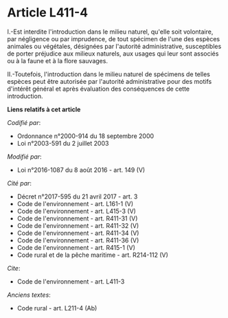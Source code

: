 # Article L411-4

I.-Est interdite l'introduction dans le milieu naturel, qu'elle soit volontaire, par négligence ou par imprudence, de tout
spécimen de l'une des espèces animales ou végétales, désignées par l'autorité administrative, susceptibles de porter
préjudice aux milieux naturels, aux usages qui leur sont associés ou à la faune et à la flore sauvages. 

II.-Toutefois, l'introduction dans le milieu naturel de spécimens de telles espèces peut être autorisée par l'autorité
administrative pour des motifs d'intérêt général et après évaluation des conséquences de cette introduction.

**Liens relatifs à cet article**

_Codifié par_:

  - Ordonnance n°2000-914 du 18 septembre 2000
  - Loi n°2003-591 du 2 juillet 2003

_Modifié par_:

  - Loi n°2016-1087 du 8 août 2016 - art. 149 (V)

_Cité par_:

  - Décret n°2017-595 du 21 avril 2017 - art. 3
  - Code de l'environnement - art. L161-1 (V)
  - Code de l'environnement - art. L415-3 (V)
  - Code de l'environnement - art. R411-31 (V)
  - Code de l'environnement - art. R411-32 (V)
  - Code de l'environnement - art. R411-34 (V)
  - Code de l'environnement - art. R411-36 (V)
  - Code de l'environnement - art. R415-1 (V)
  - Code rural et de la pêche maritime - art. R214-112 (V)

_Cite_:

  - Code de l'environnement - art. L411-3

_Anciens textes_:

  - Code rural - art. L211-4 (Ab)
